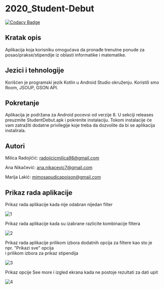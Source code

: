 # 2020_Student-Debut

[![Codacy Badge](https://api.codacy.com/project/badge/Grade/99dd63d9153942c18d4a2ccb0ab6d009)](https://app.codacy.com/gh/matf-pp/2020_Student-Debut?utm_source=github.com&utm_medium=referral&utm_content=matf-pp/2020_Student-Debut&utm_campaign=Badge_Grade_Dashboard)

## Kratak opis
Aplikacija koja korisniku omogućava da pronađe trenutne ponude za posao/prakse/stipendije iz oblasti informatike i matematike.

## Jezici i tehnologije
Korišćen je programski jezik Kotlin u Android Studio okruženju. Koristili smo Room, JSOUP, GSON API.

## Pokretanje
Aplikacija je podržana za Android pocevsi od verzije 8. U sekciji releases preuzmite StudentDebut.apk i pokrenite instalaciju. 
Tokom instalacije će vam zatražiti dodatne privilegije koje treba da dozvolite da bi se aplikacija instalirala. 

## Autori

Milica Radojičić: radojicicmilica98@gmail.com

Ana Nikačević: ana.nikacevic7@gmail.com

Marija Lakić: mimosapudicapoison@gmail.com

## Prikaz rada aplikacije

Prikaz rada aplikacije kada nije odabran nijedan filter

![1](https://user-images.githubusercontent.com/57152075/81669972-43d76580-9447-11ea-9b7b-6965845f08e0.gif)

Prikaz rada aplikacije kada su izabrane razlicite kombinacije filtera

![2](https://user-images.githubusercontent.com/57152075/81671309-2acfb400-9449-11ea-963b-5b82c0c56c03.gif)

Prikaz rada aplikacije prilikom izbora dodatnih opcija za filtere kao sto je npr. "Prikazi sve" opcija</br>
i prilikom izbora za prikaz stipendija

![3](https://user-images.githubusercontent.com/57152075/81672140-01fbee80-944a-11ea-9686-566940fd4c56.gif)

Prikaz opcije See more i izgled ekrana kada ne postoje rezultati za dati upit

![4](https://user-images.githubusercontent.com/57152075/81672275-37084100-944a-11ea-9f89-637033931724.gif)
